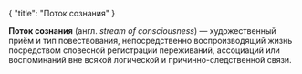 {
   "title": "Поток сознания"
}

**Поток сознания** (англ. *stream of consciousness*) — художественный приём и тип повествования, непосредственно воспроизводящий жизнь посредством словесной регистрации переживаний, ассоциаций или воспоминаний вне всякой логической и причинно-следственной связи. 
